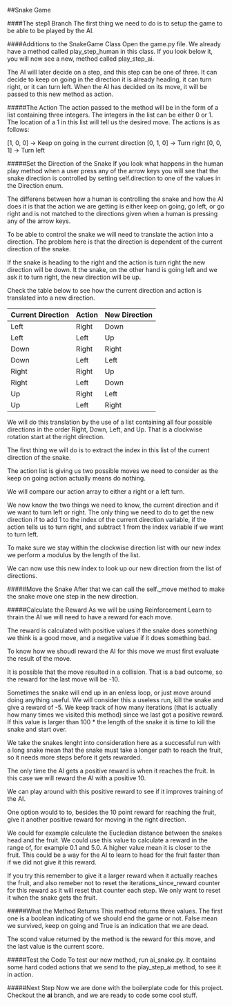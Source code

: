 ##Snake Game

####The step1 Branch
The first thing we need to do is to setup the game to be able to be played by the AI.

####Additions to the SnakeGame Class
Open the game.py file. We already have a method called play_step_human in this class. If you look below it, you will now see a new, method called play_step_ai.

The AI will later decide on a step, and this step can be one of three. It can decide to keep on going in the direction it is already heading, it can turn right, or it can turn left. When the AI has decided on its move, it will be passed to this new method as action.

#####The Action
The action passed to the method will be in the form of a list containing three integers. The integers in the list can be either 0 or 1.
The location of a 1 in this list will tell us the desired move. The actions is as follows:

[1, 0, 0] -> Keep on going in the current direction
[0, 1, 0] -> Turn right
[0, 0, 1] -> Turn left

#####Set the Direction of the Snake
If you look what happens in the human play method when a user press any of the arrow keys you will see that the snake direction is controlled by setting self.direction to one of the values in the Direction enum.

The differens between how a human is controlling the snake and how the AI does it is that the action we are getting is either keep on going, go left, or go right and is not matched to the directions given when a human is pressing any of the arrow keys.

To be able to control the snake we will need to translate the action into a direction. The problem here is that the direction is dependent of the current direction of the snake.

If the snake is heading to the right and the action is turn right the new direction will be down. It the snake, on the other hand is going left and we ask it to turn right, the new direction will be up.

Check the table below to see how the current direction and action is translated into a new direction.

| Current Direction | Action | New Direction |
|---|---|---|
| Left | Right | Down |
| Left | Left | Up |
| Down | Right | Right |
| Down | Left | Left |
| Right | Right | Up |
| Right | Left | Down |
| Up | Right | Left |
| Up | Left | Right |

We will do this translation by the use of a list containing all four possible directions in the order Right, Down, Left, and Up. That is a clockwise rotation start at the right direction. 

The first thing we will do is to extract the index in this list of the current direction of the snake.

The action list is giving us two possible moves we need to consider as the keep on going action actually means do nothing.

We will compare our action array to either a right or a left turn. 

We now know the two things we need to know, the current direction and if we want to turn left or right. The only thing we need to do to get the new direction if to add 1 to the index of the current direction variable, if the action tells us to turn right, and subtract 1 from the index variable if we want to turn left.

To make sure we stay within the clockwise direction list with our new index we perform a modulus by the length of the list.

We can now use this new index to look up our new direction from the list of directions.

#####Move the Snake
After that we can call the self._move method to make the snake move one step in the new direction.

#####Calculate the Reward
As we will be using Reinforcement Learn to thrain the AI we will need to have a reward for each move.

The reward is calculated with positive values if the snake does something we think is a good move, and a negative value if it does something bad.

To know how we shoudl reward the AI for this move we must first evaluate the result of the move.

It is possible that the move resulted in a collision. That is a bad outcome, so the reward for the last move will be -10.

Sometimes the snake will end up in an enless loop, or just move around doing anything useful. We will consider this a useless run, kill the snake and give a reward of -5. We keep track of how many iterations (that is actually how many times we visited this method) since we last got a positive reward. If this value is larger than 100 * the length of the snake it is time to kill the snake and start over. 

We take the snakes lenght into consideration here as a successful run with a long snake mean that the snake must take a longer path to reach the fruit, so it needs more steps before it gets rewarded.

The only time the AI gets a positive reward is when it reaches the fruit. In this case we will reward the AI with a positive 10.

We can play around with this positive reward to see if it improves training of the AI.

One option would to to, besides the 10 point reward for reaching the fruit, give it another positive reward for moving in the right direction. 

We could for example calculate the Eucledian distance between the snakes head and the fruit. We could use this value to calculate a reward in the range of, for example 0.1 and 5.0. A higher value mean it is closer to the fruit. This could be a way for the AI to learn to head for the fruit faster than if we did not give it this reward. 

If you try this remember to give it a larger reward when it actually reaches the fruit, and also remeber not to reset the iterations_since_reward counter for this reward as it will reset that counter each step. We only want to reset it when the snake gets the fruit.

#####What the Method Returns
This method returns three values. The first one is a boolean indicating of we should end the game or not. False mean we survived, keep on going and True is an indication that we are dead.

The scond value returned by the method is the reward for this move, and the last value is the current score.

#####Test the Code
To test our new method, run ai_snake.py. It contains some hard coded actions that we send to the play_step_ai method, to see it in action.

#####Next Step
Now we are done with the boilerplate code for this project. Checkout the **ai** branch, and we are ready to code some cool stuff.